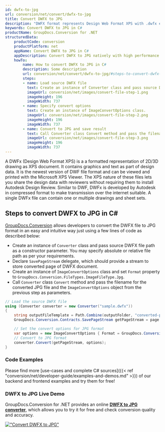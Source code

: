 ```yaml
---
id: dwfx-to-jpg
url: conversion/net/convert/dwfx-to-jpg
title: Convert DWFX to JPG
description: "DWFX format represents Design Web Format XPS with .dwfx extension. Learn how to convert DWFX to JPG file programmatically in C# language using GroupDocs.Conversion for .NET library."
keywords: Convert DWFX to JPG in C#
productName: GroupDocs.Conversion for .NET
structuredData:
    productCode: conversion
    productPlatform: net
    appName: Convert DWFX to JPG in C#
    appDescription: Convert DWFX to JPG natively with high performance using C# language and server side GroupDocs.Conversion for .NET APIs, without the use of any software like Microsoft or Open Office.
    howTo:
        name: How to convert DWFX to JPG in C# 
        description: Some description
        url: conversion/net/convert/dwfx-to-jpg/#steps-to-convert-dwfx-to-jpg-in-c
        steps:
        - name: Load source DWFX file 
          text: Create an instance of Converter class and pass source DWFX file path as a constructor parameter. You may specify absolute or relative file path as per your requirements. 
          imageUrl: conversion/net/images/convert-file-step-1.png
          imageHeight: 196
          imageWidth: 737
        - name: Specify convert options 
          text: Create an instance of ImageConvertOptions class.
          imageUrl: conversion/net/images/convert-file-step-2.png
          imageHeight: 196
          imageWidth: 737
        - name: Convert to JPG and save result 
          text: Call Converter class Convert method and pass the filename for the converted HTML file and the ImageConvertOptions object from the previous step as parameters.
          imageUrl: conversion/net/images/convert-file-step-3.png
          imageHeight: 196
          imageWidth: 737
---
```


A DWFx (Design Web Format XPS) is a a formatted representation of 2D/3D drawing as XPS document. It contains graphics and text as part of design data. It is the newest version of DWF file format and can be viewed and printed with the Microsoft XPS Viewer. The XPS nature of these files lets you share the design data with reviewers without requiring them to install Autodesk Design Review. Similar to DWF, DWFx is developed by Autodesk in compressed format to make transmission over the internet suitable. A single DWFx file can contain one or multiple drawings and sheet sets.

## Steps to convert DWFX to JPG in C#

[GroupDocs.Conversion](https://products.groupdocs.com/conversion/net) allows developers to convert the DWFX file to JPG format in an easy and intuitive way just using a few lines of code as described below:

* Create an instance of `Converter` class and pass source DWFX file path as a constructor parameter. You may specify absolute or relative file path as per your requirements. 
* Declare `SavePageStream` delegate, which should provide a stream to store converted page of DWFX document.
* Create an instance of `ImageConvertOptions` class and set `Format` property to `GroupDocs.Conversion.FileTypes.ImageFileType.Jpg`.
* Call `Converter` class `Convert` method and pass the filename for the converted JPG file and the `ImageConvertOptions` object from the previous step as parameters.

```csharp
// Load the source DWFX file
using (Converter converter = new Converter("sample.dwfx"))
{
    string outputFileTemplate = Path.Combine(outputFolder, "converted-page-{0}.jpg");
    GroupDocs.Conversion.Contracts.SavePageStream getPageStream = page => new FileStream(string.Format(outputFileTemplate, page), FileMode.Create);

    // Set the convert options for JPG format
    var options = new ImageConvertOptions { Format = GroupDocs.Conversion.FileTypes.ImageFileType.Jpg };   
    // Convert to JPG format
    converter.Convert(getPageStream, options);
}
```

### Code Examples

Please find more [use-cases and complete C# sources]({{< ref "conversion/net/developer-guide/examples-and-demos.md" >}}) of our backend and frontend examples and try them for free!

### DWFX to JPG Live Demo

GroupDocs.Conversion for .NET provides an online [**DWFX to JPG converter**](https://products.groupdocs.app/conversion/dwfx-to-jpg), which allows you to try it for free and check conversion quality and accuracy.

[!["Convert DWFX to JPG"](conversion/net/images/convert-to-jpg/convert-dwfx-to-jpg.png)](https://products.groupdocs.app/conversion/dwfx-to-jpg)